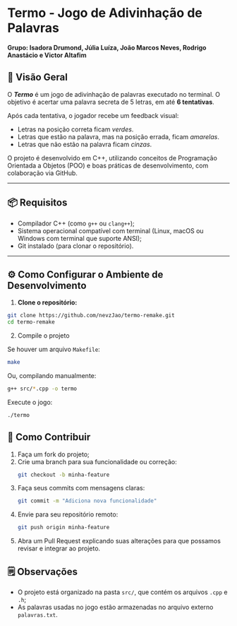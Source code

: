 # Termo - Jogo de Adivinhação de Palavras
**Grupo: Isadora Drumond, Júlia Luíza, João Marcos Neves, Rodrigo Anastácio e Victor Altafim**

## 🎯 Visão Geral

O ***Termo*** é um jogo de adivinhação de palavras executado no terminal. O objetivo é acertar uma palavra secreta de 5 letras, em até **6 tentativas**.

Após cada tentativa, o jogador recebe um feedback visual:
- Letras na posição correta ficam *verdes*.
- Letras que estão na palavra, mas na posição errada, ficam *amarelas*.
- Letras que não estão na palavra ficam *cinzas*.

O projeto é desenvolvido em C++, utilizando conceitos de Programação Orientada a Objetos (POO) e boas práticas de desenvolvimento, com colaboração via GitHub.

---

## 📦 Requisitos

- Compilador C++ (como `g++` ou `clang++`);
- Sistema operacional compatível com terminal (Linux, macOS ou Windows com terminal que suporte ANSI);
- Git instalado (para clonar o repositório).

---

## ⚙️ Como Configurar o Ambiente de Desenvolvimento

1. **Clone o repositório:**

```bash
git clone https://github.com/nevzJao/termo-remake.git
cd termo-remake
```
2. Compile o projeto

Se houver um arquivo `Makefile`:
```bash
make
```

Ou, compilando manualmente:
```bash
g++ src/*.cpp -o termo
```

Execute o jogo:
```bash
./termo
```


## 🤝 Como Contribuir

1. Faça um fork do projeto;
2. Crie uma branch para sua funcionalidade ou correção:
   ```bash
   git checkout -b minha-feature
   ```
4. Faça seus commits com mensagens claras:
   ```bash
   git commit -m "Adiciona nova funcionalidade"
   ```
6. Envie para seu repositório remoto:
   ```bash
   git push origin minha-feature
   ```
8. Abra um Pull Request explicando suas alterações para que possamos revisar e integrar ao projeto.


## 🗒️ Observações

- O projeto está organizado na pasta `src/`, que contém os arquivos `.cpp` e `.h`;
- As palavras usadas no jogo estão armazenadas no arquivo externo `palavras.txt`.
